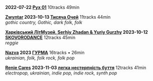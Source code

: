 **2022-07-22 [Рух 01](https://music.youtube.com/playlist?list=OLAK5uy_kVj8pLFPwSF8dQTE2szpnPkXpuZQg9Gn0)** 10tracks 49min

**[Zwyntar](https://www.last.fm/music/Zwyntar "gothic country, gothic, dark folk, folk") 2023-10-13 [Тисяча Очей](https://music.youtube.com/playlist?list=OLAK5uy_l-pzd0rwr542XUY4Rn-eLZVZ6iPd8TcLk)** 11tracks 44min  
*gothic country, Gothic, dark folk, folk*

**[Харківський ЛітМузей, Serhiy Zhadan & Yuriy Gurzhy](https://www.last.fm/music/%D0%A5%D0%B0%D1%80%D0%BA%D1%96%D0%B2%D1%81%D1%8C%D0%BA%D0%B8%D0%B9+%D0%9B%D1%96%D1%82%D0%9C%D1%83%D0%B7%D0%B5%D0%B9,+Serhiy+Zhadan,+&+Yuriy+Gurzhy) 2023-10-12 [SKOVORODANCE](https://music.youtube.com/playlist?list=OLAK5uy_li9Lm6z9oRGIKNpFNoL8ebHXD5Ln654Qs)** 12tracks 45min  
*reggie*

**[Nazva](https://www.last.fm/music/NAZVA) 2023 [ГУРМА](https://music.youtube.com/playlist?list=OLAK5uy_mrhbyC0RuOyylSo5J4k2MNiadF8dvxPNc)** 16tracks • 26min  
*ukrainian, folk, folk rock, folk pop*

**[Renie Cares](https://www.last.fm/music/renie+cares) 2023-11-03 [легка нестерпність буття](https://music.youtube.com/playlist?list=OLAK5uy_mQgcg_tYcz5awwfV6gKpy31Euz9aV06tU)** 12tracks 41min  
*electropop, ukrainian, indie pop, indie rock, synth pop*

